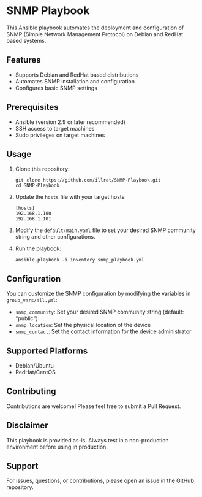 # SNMP Playbook

This Ansible playbook automates the deployment and configuration of SNMP (Simple Network Management Protocol) on Debian and RedHat based systems.

## Features

- Supports Debian and RedHat based distributions
- Automates SNMP installation and configuration
- Configures basic SNMP settings

## Prerequisites

- Ansible (version 2.9 or later recommended)
- SSH access to target machines
- Sudo privileges on target machines

## Usage

1. Clone this repository:
   ```
   git clone https://github.com/illrat/SNMP-Playbook.git
   cd SNMP-Playbook
   ```

2. Update the `hosts` file with your target hosts:
   ```
   [hosts]
   192.168.1.100
   192.168.1.101
   ```

3. Modify the `default/main.yaml` file to set your desired SNMP community string and other configurations.

4. Run the playbook:
   ```
   ansible-playbook -i inventory snmp_playbook.yml
   ```

## Configuration

You can customize the SNMP configuration by modifying the variables in `group_vars/all.yml`:

- `snmp_community`: Set your desired SNMP community string (default: "public")
- `snmp_location`: Set the physical location of the device
- `snmp_contact`: Set the contact information for the device administrator

## Supported Platforms

- Debian/Ubuntu
- RedHat/CentOS

## Contributing

Contributions are welcome! Please feel free to submit a Pull Request.


## Disclaimer

This playbook is provided as-is. Always test in a non-production environment before using in production.

## Support

For issues, questions, or contributions, please open an issue in the GitHub repository.
